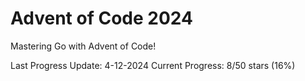 # Advent of Code 2024

Mastering Go with Advent of Code!

Last Progress Update: 4-12-2024
Current Progress: 8/50 stars (16%)
